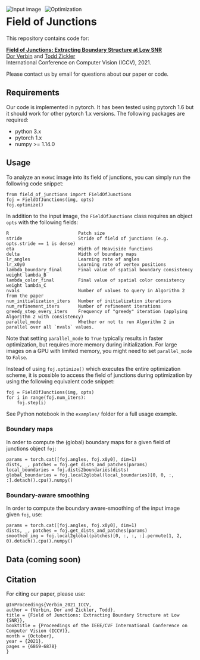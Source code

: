 <img src="https://user-images.githubusercontent.com/15837806/101306054-f28f2900-3811-11eb-99eb-cf6bc0d56b9c.png"
     alt="Input image"
     style="float: left; margin-right: 10px;" />
<img src="https://user-images.githubusercontent.com/15837806/101306056-f327bf80-3811-11eb-9a38-1fd7d0bc7bae.gif"
     alt="Optimization"
     style="float: left; margin-right: 10px;" />

# Field of Junctions

This repository contains code for:

**[Field of Junctions: Extracting Boundary Structure at Low SNR](http://vision.seas.harvard.edu/foj/)**
<br>
[Dor Verbin](https://scholar.harvard.edu/dorverbin) and [Todd Zickler](http://www.eecs.harvard.edu/~zickler/)
<br>
International Conference on Computer Vision (ICCV), 2021.


Please contact us by email for questions about our paper or code.



## Requirements

Our code is implemented in pytorch. It has been tested using pytorch 1.6 but it should work for other pytorch 1.x versions. The following packages are required:

- python 3.x
- pytorch 1.x
- numpy >= 1.14.0


## Usage

To analyze an `HxWxC` image into its field of junctions, you can simply run the following code snippet:
```
from field_of_junctions import FieldOfJunctions
foj = FieldOfJunctions(img, opts)
foj.optimize()
```

In addition to the input image, the `FieldOfJunctions` class requires an object `opts` with the following fields:
```
R                          Patch size
stride                     Stride of field of junctions (e.g. opts.stride == 1 is dense)
eta                        Width of Heaviside functions
delta                      Width of boundary maps
lr_angles                  Learning rate of angles
lr_x0y0                    Learning rate of vertex positions
lambda_boundary_final      Final value of spatial boundary consistency weight lambda_B
lambda_color_final         Final value of spatial color consistency weight lambda_C
nvals                      Number of values to query in Algorithm 2 from the paper
num_initialization_iters   Number of initialization iterations
num_refinement_iters       Number of refinement iterations
greedy_step_every_iters    Frequency of "greedy" iteration (applying Algorithm 2 with consistency)
parallel_mode              Whether or not to run Algorithm 2 in parallel over all `nvals` values.
```

Note that setting `parallel_mode` to `True` typically results in faster optimization, but requires more memory during
initialization. For large images on a GPU with limited memory, you might need to set `parallel_mode` to `False`.


Instead of using `foj.optimize()` which executes the entire optimization scheme, it is possible to access the field of junctions
during optimization by using the following equivalent code snippet:
```
foj = FieldOfJunctions(img, opts)
for i in range(foj.num_iters):
    foj.step(i)
```

See Python notebook in the `examples/` folder for a full usage example.

### Boundary maps

In order to compute the (global) boundary maps for a given field of junctions object `foj`:

```
params = torch.cat([foj.angles, foj.x0y0], dim=1)
dists, _, patches = foj.get_dists_and_patches(params)
local_boundaries = foj.dists2boundaries(dists)
global_boundaries = foj.local2global(local_boundaries)[0, 0, :, :].detach().cpu().numpy()
```

### Boundary-aware smoothing

In order to compute the boundary aware-smoothing of the input image given `foj`, use:
```
params = torch.cat([foj.angles, foj.x0y0], dim=1)
dists, _, patches = foj.get_dists_and_patches(params)
smoothed_img = foj.local2global(patches)[0, :, :, :].permute(1, 2, 0).detach().cpu().numpy()
```        


## Data (coming soon)


## Citation

For citing our paper, please use:
```
@InProceedings{Verbin_2021_ICCV,
author = {Verbin, Dor and Zickler, Todd},
title = {Field of Junctions: Extracting Boundary Structure at Low {SNR}},
booktitle = {Proceedings of the IEEE/CVF International Conference on Computer Vision (ICCV)},
month = {October},
year = {2021},
pages = {6869-6878}
}
```

